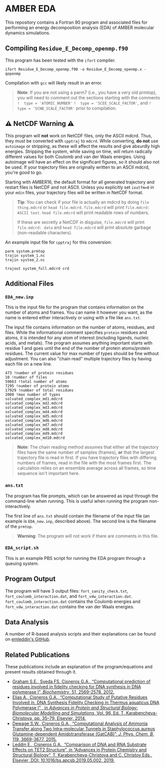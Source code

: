 # AMBER EDA

This repository contains a Fortran 90 program and associated files for
performing an energy decomposition analysis (EDA) of AMBER molecular dynamics
simulations.

## Compiling `Residue_E_Decomp_openmp.f90`

This program has been tested with the `ifort` compiler.
```
ifort Residue_E_Decomp_openmp.f90 -o Residue_E_Decomp_openmp.x -qopenmp
```

Compilation with `gcc` will likely result in an error.

> **Note**: If you are not using a parm7 (i.e., you have a very old prmtop),
> you will need to comment out the sections starting with the
> comments
> `!  type = 'ATOMIC_NUMBER'`
> `!  type = 'SCEE_SCALE_FACTOR'`, and
> `!  type = 'SCNB_SCALE_FACTOR'`
> prior to compilation.

## :warning: NetCDF Warning :warning:

This program will **not** work on NetCDF files, only the ASCII mdcrd.
Thus, they must be converted with `cpptraj` to `mdcrd`.
While converting, **do not** use `autoimage` or stripping, as
these will affect the results and give absurdly high energies.
Stripping the system, while saving on time, will return radically different
values for both Coulomb and van der Waals energies.
Using autoimage will have an effect on the significant figures, so it should
also not be used.
If your trajectory files are originally written to an ASCII mdcrd, you're good
to go.

Starting with AMBER16, the default format for all generated trajectory and
restart files is NetCDF and not ASCII.
Unless you explicitly set `ioutfm=0` in your `mdin` files,
your trajectory files will be written in NetCDF format.

> **Tip**: You can check if your file is actually an mdcrd by doing
> `file thing.mdcrd` or `head file.mdcrd`.
> `file.mdcrd` will print `file.mdcrd: ASCII text`.
> `head file.mdcrd` will print readable rows of numbers.
>
> If these are secretly a NetCDF in disguise, `file.mdcrd` will print
> `file.mdcrd: data` and `head file.mdcrd` will print absolute garbage
> (non-readable characters).

An example input file for `cpptraj` for this conversion:
```
parm system.prmtop
trajin system_1.nc
trajin system_2.nc

trajout system_full.mdcrd crd
```

## Additional Files

### `EDA_new.inp`

This is the input file for the program that contains information on the
number of atoms and frames.
You can name it however you want, as the name is entered either interactively
or using with a file like `ans.txt`.

The input file contains information on the number of atoms, residues, and files.
While the informational comment specifies `protein` residues and atoms, it is
intended for any atom of interest (including ligands, nucleic
acids, and metals).
The program assumes anything important starts with residue 1 and goes until
the end of the number of protein atoms/protein residues.
The current value for max number of types should be fine without adjustment.
You can also "chain read" multiple trajectory files by having each file on a new
line.

```
473 !number of protein residues
10 !number of files
59663 !total number of atoms
7295 !number of protein atoms
17929 !number of total residues
2000 !max number of types
solvated_complex_md1.mdcrd
solvated_complex_md2.mdcrd
solvated_complex_md3.mdcrd
solvated_complex_md4.mdcrd
solvated_complex_md5.mdcrd
solvated_complex_md6.mdcrd
solvated_complex_md7.mdcrd
solvated_complex_md8.mdcrd
solvated_complex_md9.mdcrd
solvated_complex_md10.mdcrd
```

> **Note**: The chain reading method assumes that either all the trajectory
> files have the same number of samples (frames), **or** that the largest
> trajectory file is read in first.
> If you have trajectory files with differing numbers of frames, read in the
> file with the most frames first.
> The calculation relies on an ensemble average across all frames, so time
> sequence isn't important here.

### `ans.txt`

The program has file prompts, which can be answered as input through the
command-line when running.
This is useful when running the program non-interactively.

The first line of `ans.txt` should contain the filename of the input file
(an example is `EDA_new.inp`, described above).
The second line is the filename of the `prmtop`.

> **Warning**: The program will not work if there are comments in this file.

### `EDA_script.sh`

This is an example PBS script for running the EDA program through
a queuing system.

## Program Output

The program will have 3 output files: `fort_sanity_check.txt`,
`fort_coulomb_interaction.dat`, and `fort_vdw_interaction.dat`.
`fort_coulomb_interaction.dat` contains the Coulomb energies and
`fort_vdw_interaction.dat` contains the van der Waals energies.

## Data Analysis

A number of R-based analysis scripts and their explanations can be found on
[emleddin's GitHub](https://github.com/emleddin/research-scripts/tree/main/amber-analysis/EDA).

## Related Publications

These publications include an explanation of the program/equations and present
results obtained through it.

- [Graham S.E., Syeda FS. Cisneros G.A., “Computational prediction of residues involved in fidelity checking for DNA synthesis in DNA polymerase I”, *Biochemistry*, 51, 2569-2578, 2012.](https://doi.org/10.1021/bi201856m)
- [Elias A., Cisneros G.A., “Computational Study of Putative Residues Involved in, DNA Synthesis Fidelity Checking in Thermus aquaticus DNA Polymerase I” , in *Advances in Protein and Structural Biology: Biomolecular Modelling and Simulations*, Vol. 96, Ed. T. Karabencheva-Christova, pp. 35–79, Elsevier, 2014.](https://doi.org/10.1016/bs.apcsb.2014.06.003)
- [Dewage S.W., Cisneros G.A., “Computational Analysis of Ammonia Transfer along Two Intra-molecular Tunnels in Staphylococcus aureus Glutamine-dependent Amidotransferase (GatCAB)”, *J. Phys. Chem. B*, 119, 3669-3677, 2015.](https://doi.org/10.1021/jp5123568)
- [Leddin E., Cisneros G.A., “Comparison of DNA and RNA Substrate Effects on TET2 Structure”, in “Advances in Protein Chemistry and Structural Biology”, T. Karabencheva-Christova and C. Christov Eds., Elsevier, DOI: 10.1016/bs.apcsb.2019.05.002, 2019.](https://doi.org/10.1016/bs.apcsb.2019.05.002)
